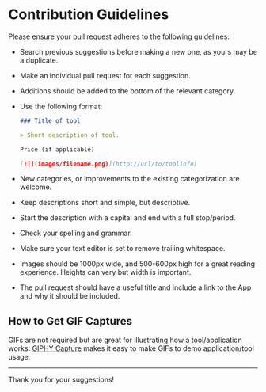 # Contribution Guidelines

Please ensure your pull request adheres to the following guidelines:

- Search previous suggestions before making a new one, as yours may be a duplicate.
- Make an individual pull request for each suggestion.
- Additions should be added to the bottom of the relevant category.
- Use the following format: 
  
  ```markdown
  ### Title of tool

  > Short description of tool.

  Price (if applicable)

  [![](images/filename.png)](http://url/to/toolinfo)
  ```
  
- New categories, or improvements to the existing categorization are welcome.
- Keep descriptions short and simple, but descriptive.
- Start the description with a capital and end with a full stop/period.
- Check your spelling and grammar.
- Make sure your text editor is set to remove trailing whitespace.
- Images should be 1000px wide, and 500-600px high for a great reading experience. Heights can very but width is important.
- The pull request should have a useful title and include a link to the App and why it should be included.

## How to Get GIF Captures

GIFs are not required but are great for illustrating how a tool/application works. [GIPHY Capture](https://itunes.apple.com/us/app/giphy-capture-the-gif-maker/id668208984?mt=12) makes it easy to make GIFs to demo application/tool usage.

---

Thank you for your suggestions!
